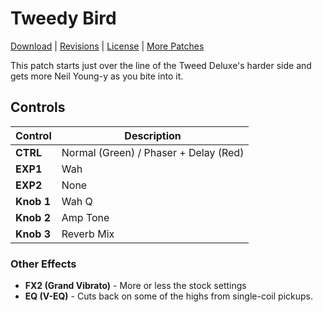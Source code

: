 # Tweedy Bird

[Download](https://github.com/markfeit/ampero/raw/master/patches/Tweedy-Bird.prst) | [Revisions](https://github.com/markfeit/ampero/commits/master/patches/Tweedy-Bird.prst) | [License](README.md#License) | [More Patches](https://github.com/markfeit/ampero/tree/master/patches)


This patch starts just over the line of the Tweed Deluxe's harder side
and gets more Neil Young-y as you bite into it.


## Controls

| Control | Description |
| ------- | ----------- |
| **CTRL** | Normal (Green) / Phaser + Delay (Red) |
| **EXP1** | Wah |
| **EXP2** | None |
| **Knob 1** | Wah Q |
| **Knob 2** | Amp Tone |
| **Knob 3** | Reverb Mix |


### Other Effects

 * **FX2 (Grand Vibrato)** - More or less the stock settings
 * **EQ (V-EQ)** - Cuts back on some of the highs from single-coil pickups.
